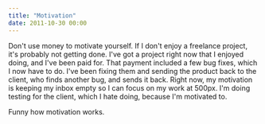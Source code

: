 ```yaml
---
title: "Motivation"
date: 2011-10-30 00:00
---
```


Don't use money to motivate yourself. If I don't enjoy a freelance project, it's probably not getting done. I've got a project right now that I enjoyed doing, and I've been paid for. That payment included a few bug fixes, which I now have to do. I've been fixing them and sending the product back to the client, who finds another bug, and sends it back. Right now, my motivation is keeping my inbox empty so I can focus on my work at 500px. I'm doing testing for the client, which I hate doing, because I'm motivated to.

Funny how motivation works.

<!-- more -->
